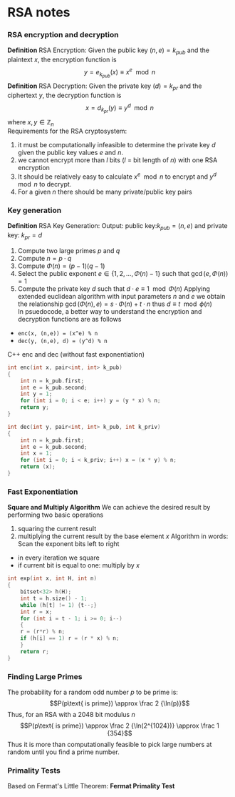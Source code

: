# RSA notes

### RSA encryption and decryption
**Definition** RSA Encryption: Given the public key $(n,e) = k_{pub}$ and the plaintext $x$, the encryption function is  
$$y = e_{k_{pub}}(x) \equiv x^e \mod n$$
**Definition** RSA Decryption: Given the private key $(d) = k_{pr}$ and the ciphertext $y$, the decryption function is  
$$x = d_{k_{pr}}(y) \equiv y^d \mod n$$
where $x,y \in \mathbb{Z}_n$  
Requirements for the RSA cryptosystem:
1) it must be computationally infeasible to determine the private key $d$ given the public key values $e$ and $n$.
2) we cannot encrypt more than $l$ bits ($l$ = bit length of $n$) with one RSA encryption
3) It should be relatively easy to calculate $x^e \mod n$ to encrypt and $y^d \mod n$ to decrypt.
4) For a given $n$ there should be many private/public key pairs

### Key generation
**Definition** RSA Key Generation:
Output: public key:$k_{pub} = (n,e)$ and private key: $k_{pr} = d$

1. Compute two large primes $p$ and $q$
2. Compute $n = p\cdot q$
3. Compute $\Phi(n) = (p-1)(q-1)$
4. Select the public exponent $e \in \{1,2,\dots,\Phi(n)-1 \}$ such that $\gcd(e, \Phi(n)) = 1$
5. Compute the private key $d$ such that $d \cdot e \equiv 1 \mod \Phi (n)$ 
Applying extended euclidean algorithm with input parameters $n$ and $e$ we obtain the relationship
$\gcd (\Phi(n), e) = s\cdot \Phi (n) + t \cdot n$ thus $d \equiv t \mod \phi(n)$  
In  psuedocode, a better way to understand the encryption and decryption functions are as follows
- `enc(x, (n,e)) = (x^e) % n`
- `dec(y, (n,e), d) = (y^d) % n`

C++ enc and dec (without fast exponentiation) 
```cpp
int enc(int x, pair<int, int> k_pub)
{
	int n = k_pub.first;
	int e = k_pub.second;
	int y = 1;
	for (int i = 0; i < e; i++) y = (y * x) % n;
	return y;
}
```

```cpp
int dec(int y, pair<int, int> k_pub, int k_priv)
{
	int n = k_pub.first;
	int e = k_pub.second;
	int x = 1;
	for (int i = 0; i < k_priv; i++) x = (x * y) % n;
	return (x);
}
```
### Fast Exponentiation

**Square and Multiply Algorithm**
We can achieve the desired result by performing two basic operations
1) squaring the current result
2) multiplying the current result by the base element $x$
Algorithm in words:
Scan the exponent bits left to right 
- in every iteration we square
- if current bit is equal to one: multiply by $x$

```cpp
int exp(int x, int H, int n)
{
	bitset<32> h(H);
	int t = h.size() - 1;
	while (h[t] != 1) {t--;}
	int r = x;
	for (int i = t - 1; i >= 0; i--)
	{
	r = (r*r) % n;
	if (h[i] == 1) r = (r * x) % n;
	}
	return r;
}
```


### Finding Large Primes
The probability for a random odd number $p$ to be prime is: 
$$P(p\text{ is prime}) \approx \frac 2 {\ln(p)}$$
Thus, for an RSA with a 2048 bit modulus $n$ 
$$P(p\text{ is prime}) \approx \frac 2 {\ln(2^{1024})} \approx \frac 1 {354}$$
Thus it is more than computationally feasible to pick large numbers at random until you find a prime number.
### Primality Tests
Based on Fermat's Little Theorem:
**Fermat Primality Test**

```

```
